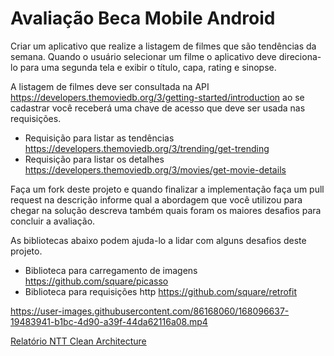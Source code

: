# Avaliação Beca Mobile Android

Criar um aplicativo que realize a listagem de filmes que são tendências da semana. Quando o usuário selecionar um filme o aplicativo deve direciona-lo para uma segunda tela e exibir o título, capa, rating e sinopse. 

A listagem de filmes deve ser consultada na API https://developers.themoviedb.org/3/getting-started/introduction ao se cadastrar você receberá uma chave de acesso que deve ser usada nas requisições. 

- Requisição para listar as tendências https://developers.themoviedb.org/3/trending/get-trending
- Requisição para listar os detalhes https://developers.themoviedb.org/3/movies/get-movie-details

Faça um fork deste projeto e quando finalizar a implementação faça um pull request na descrição informe qual a abordagem que você utilizou para chegar na solução descreva também quais foram os maiores desafios para concluir a avaliação.

As bibliotecas abaixo podem ajuda-lo a lidar com alguns desafios deste projeto.

- Biblioteca para carregamento de imagens https://github.com/square/picasso
- Biblioteca para requisições http https://github.com/square/retrofit



https://user-images.githubusercontent.com/86168060/168096637-19483941-b1bc-4d90-a39f-44da62116a08.mp4


[Relatório NTT Clean Architecture](https://view.officeapps.live.com/op/view.aspx?src=https%3A%2F%2Fraw.githubusercontent.com%2Flucianamcedro%2Flucianamcedro-BecaAppAndroid-AppMovies%2Fmaster%2FNttCleanArchitecture.docx&wdOrigin=BROWSELINK)
